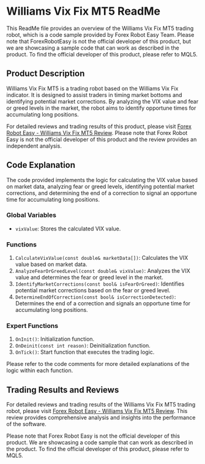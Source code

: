 # Williams Vix Fix MT5 ReadMe

This ReadMe file provides an overview of the Williams Vix Fix MT5 trading robot, which is a code sample provided by Forex Robot Easy Team. Please note that ForexRobotEasy is not the official developer of this product, but we are showcasing a sample code that can work as described in the product. To find the official developer of this product, please refer to MQL5.

## Product Description

Williams Vix Fix MT5 is a trading robot based on the Williams Vix Fix indicator. It is designed to assist traders in timing market bottoms and identifying potential market corrections. By analyzing the VIX value and fear or greed levels in the market, the robot aims to identify opportune times for accumulating long positions.

For detailed reviews and trading results of this product, please visit [Forex Robot Easy - Williams Vix Fix MT5 Review](https://forexroboteasy.com/forex-robot-review/williams-vix-fix-mt5-a-comprehensive-review-of-the-forex-software/). Please note that Forex Robot Easy is not the official developer of this product and the review provides an independent analysis.

## Code Explanation

The code provided implements the logic for calculating the VIX value based on market data, analyzing fear or greed levels, identifying potential market corrections, and determining the end of a correction to signal an opportune time for accumulating long positions.

### Global Variables
- `vixValue`: Stores the calculated VIX value.

### Functions
1. `CalculateVixValue(const double& marketData[])`: Calculates the VIX value based on market data.
2. `AnalyzeFearOrGreedLevel(const double& vixValue)`: Analyzes the VIX value and determines the fear or greed level in the market.
3. `IdentifyMarketCorrections(const bool& isFearOrGreed)`: Identifies potential market corrections based on the fear or greed level.
4. `DetermineEndOfCorrection(const bool& isCorrectionDetected)`: Determines the end of a correction and signals an opportune time for accumulating long positions.

### Expert Functions
1. `OnInit()`: Initialization function.
2. `OnDeinit(const int reason)`: Deinitialization function.
3. `OnTick()`: Start function that executes the trading logic.

Please refer to the code comments for more detailed explanations of the logic within each function.

## Trading Results and Reviews

For detailed reviews and trading results of the Williams Vix Fix MT5 trading robot, please visit [Forex Robot Easy - Williams Vix Fix MT5 Review](https://forexroboteasy.com/forex-robot-review/williams-vix-fix-mt5-a-comprehensive-review-of-the-forex-software/). This review provides comprehensive analysis and insights into the performance of the software.

Please note that Forex Robot Easy is not the official developer of this product. We are showcasing a code sample that can work as described in the product. To find the official developer of this product, please refer to MQL5.
